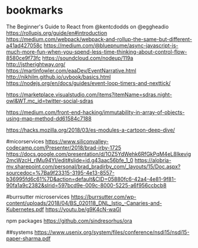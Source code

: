 # bookmarks

The Beginner's Guide to React from @kentcdodds on @eggheadio
https://rollupjs.org/guide/en#introduction
https://medium.com/webpack/webpack-and-rollup-the-same-but-different-a41ad427058c
https://medium.com/@bluepnume/async-javascript-is-much-more-fun-when-you-spend-less-time-thinking-about-control-flow-8580ce9f73fc
https://soundcloud.com/nodeup/119a
http://jstherightway.org/
https://martinfowler.com/eaaDev/EventNarrative.html
http://nikhilm.github.io/uvbook/basics.html
https://nodejs.org/en/docs/guides/event-loop-timers-and-nexttick/

https://marketplace.visualstudio.com/items?itemName=sdras.night-owl&WT.mc_id=twitter-social-sdras

https://medium.com/front-end-hacking/immutability-in-array-of-objects-using-map-method-dd61584c7188

https://hacks.mozilla.org/2018/03/es-modules-a-cartoon-deep-dive/

#micorservices
  https://www.siliconvalley-codecamp.com/Presenter/2018/brad-irby-1725
  https://docs.google.com/presentation/d/1OZ5YdWehk6RfGkPqM4eL8Ikevig2mcWzcH_rlMu94YI/edit#slide=id.g43aac56bfe_1_0 
  https://alobria-my.sharepoint.com/personal/brad_bradirby_com/_layouts/15/Doc.aspx?sourcedoc=%7Ba9f23315-3195-4e13-8557-b36995fd6c61%7D&action=default&CID=05880fc6-42a4-4e81-9f81-90fa1a9c2382&slrid=597bcd9e-009c-8000-5225-a6f956ccbcb8  


#burrsutter microservices
https://burrsutter.com/wp-content/uploads/2018/04/BS_020118_DNL_Istio_-Canaries-and-Kubernetes.pdf
https://youtu.be/g9K4cN-waGI

npm packages
https://github.com/sindresorhus/ora

##systems
https://www.usenix.org/system/files/conference/nsdi15/nsdi15-paper-sharma.pdf
